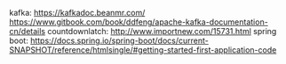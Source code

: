 kafka:
https://kafkadoc.beanmr.com/
https://www.gitbook.com/book/ddfeng/apache-kafka-documentation-cn/details
countdownlatch:
http://www.importnew.com/15731.html
spring boot:
https://docs.spring.io/spring-boot/docs/current-SNAPSHOT/reference/htmlsingle/#getting-started-first-application-code
